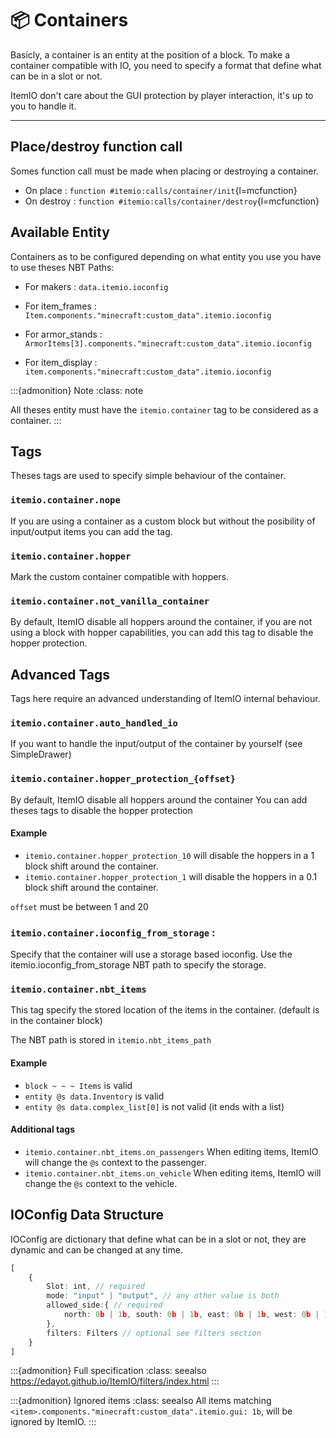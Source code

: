 # 📦 Containers

Basicly, a container is an entity at the position of a block.
To make a container compatible with IO, you need to specify a format that define what can be in a slot or not.

ItemIO don't care about the GUI protection by player interaction, it's up to you to handle it.

---

## Place/destroy function call

Somes function call must be made when placing or destroying a container.
- On place : ``function #itemio:calls/container/init``{l=mcfunction}
- On destroy : ``function #itemio:calls/container/destroy``{l=mcfunction}


## Available Entity
Containers as to be configured depending on what entity you use you have to use theses NBT Paths:

- For makers : ``data.itemio.ioconfig``

- For item_frames : ``Item.components."minecraft:custom_data".itemio.ioconfig``

- For armor_stands : ``ArmorItems[3].components."minecraft:custom_data".itemio.ioconfig``

- For item_display : ``item.components."minecraft:custom_data".itemio.ioconfig``

:::{admonition} Note
:class: note

All theses entity must have the ``itemio.container`` tag to be considered as a container.
:::

## Tags

Theses tags are used to specify simple behaviour of the container.

### ``itemio.container.nope``
If you are using a container as a custom block but without the posibility of input/output items you can add the tag.

### ``itemio.container.hopper`` 
Mark the custom container compatible with hoppers.

### ``itemio.container.not_vanilla_container``
By default, ItemIO disable all hoppers around the container, if you are not using a block with hopper capabilities, you can add this tag to disable the hopper protection.

## Advanced Tags

Tags here require an advanced understanding of ItemIO internal behaviour.

### ``itemio.container.auto_handled_io``
If you want to handle the input/output of the container by yourself (see SimpleDrawer)

### ``itemio.container.hopper_protection_{offset}`` 
By default, ItemIO disable all hoppers around the container
You can add theses tags to disable the hopper protection

#### Example
- ``itemio.container.hopper_protection_10`` will disable the hoppers in a 1 block shift around the container.
- ``itemio.container.hopper_protection_1`` will disable the hoppers in a 0.1 block shift around the container.

``offset`` must be between 1 and 20

### ``itemio.container.ioconfig_from_storage`` :
Specify that the container will use a storage based ioconfig. Use the itemio.ioconfig_from_storage NBT path to specify the storage.


### ``itemio.container.nbt_items``
This tag specify the stored location of the items in the container.
(default is in the container block)

The NBT path is stored in ``itemio.nbt_items_path``

#### Example
- ``block ~ ~ ~ Items`` is valid
- ``entity @s data.Inventory`` is valid
- ``entity @s data.complex_list[0]`` is not valid (it ends with a list)

#### Additional tags
- ``itemio.container.nbt_items.on_passengers`` When editing items, ItemIO will change the ``@s`` context to the passenger.
- ``itemio.container.nbt_items.on_vehicle`` When editing items, ItemIO will change the ``@s`` context to the vehicle.


## IOConfig Data Structure

IOConfig are dictionary that define what can be in a slot or not, they are dynamic and can be changed at any time.

```ts
[
    {
        Slot: int, // required
        mode: "input" | "output", // any other value is both
        allowed_side:{ // required
            north: 0b | 1b, south: 0b | 1b, east: 0b | 1b, west: 0b | 1b, up: 0b | 1b, down: 0b | 1b
        },
        filters: Filters // optional see filters section
    }
]
```


:::{admonition} Full specification 
:class: seealso
<https://edayot.github.io/ItemIO/filters/index.html>
:::

:::{admonition} Ignored items
:class: seealso
All items matching ``<item>.components."minecraft:custom_data".itemio.gui: 1b``, will be ignored by ItemIO.
:::




